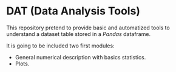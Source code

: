 # DAT (Data Analysis Tools)

This repository pretend to provide basic and automatized tools to understand a dataset table stored in a *Pandas* dataframe.

It is going to be included two first modules:
- General numerical description with basics statistics.
- Plots.
